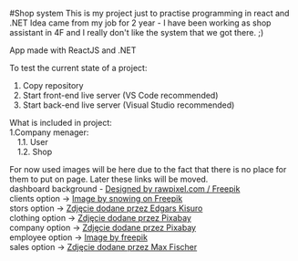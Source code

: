 #Shop system
This is my project just to practise programming in react and .NET
Idea came from my job for 2 year - I have been working as shop assistant in 4F and I really don't like the system that we got there. ;)

App made with ReactJS and .NET

To test the current state of a project:
1. Copy repository
2. Start front-end live server (VS Code recommended)
3. Start back-end live server (Visual Studio recommended)

What is included in project: <br/>
1.Company menager:<br/>
  &emsp;1.1. User <br/>
  &emsp;1.2. Shop <br/>

For now used images will be here due to the fact that there is no place for them to put on page. Later these links will be moved. <br/>
dashboard background - <a href="http://www.freepik.com">Designed by rawpixel.com / Freepik</a> <br/>
clients option -> <a href="https://www.freepik.com/free-photo/two-confident-business-man-shaking-hands-meeting-office-success-dealing-greeting-partner-concept_1203162.htm#fromView=search&page=1&position=1&uuid=715f841c-83dd-4a5d-8196-4dfd7aba56e3">Image by snowing on Freepik</a> <br/>
stors option -> <a href="https://www.pexels.com/pl-pl/zdjecie/zdjecie-odziezy-damskiej-1488463/"> Zdjęcie dodane przez Edgars Kisuro</a> <br/>
clothing option -> <a href="https://www.pexels.com/pl-pl/zdjecie/zblizenie-row-325876/">Zdjęcie dodane przez Pixabay</a> <br/>
company option -> <a href="https://www.pexels.com/pl-pl/zdjecie/bialy-budynek-15120-269077/">Zdjęcie dodane przez Pixabay</a> <br/>
employee option -> <a href="https://www.freepik.com/free-photo/portrait-male-personal-shopper-working_13453242.htm#fromView=search&page=1&position=2&uuid=5abd07d6-a57a-4537-a782-5a403f7a1558">Image by freepik</a> <br/>
sales option -> <a href="https://www.pexels.com/pl-pl/zdjecie/kobieta-w-czarnej-skorzanej-kurtce-trzymajac-czerwone-i-biale-pudelko-5868272/">Zdjęcie dodane przez Max Fischer</a> <br/>

